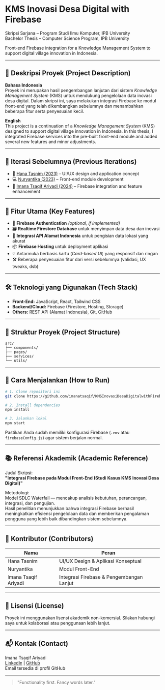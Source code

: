 # KMS Inovasi Desa Digital with Firebase

Skripsi Sarjana – Program Studi Ilmu Komputer, IPB University  
Bachelor Thesis – Computer Science Program, IPB University

Front-end Firebase integration for a Knowledge Management System to support digital village innovation in Indonesia.

---

## 📌 Deskripsi Proyek (Project Description)

**Bahasa Indonesia**  
Proyek ini merupakan hasil pengembangan lanjutan dari sistem *Knowledge Management System* (KMS) untuk mendukung pengelolaan data inovasi desa digital. Dalam skripsi ini, saya melakukan integrasi Firebase ke modul front-end yang telah dikembangkan sebelumnya dan menambahkan beberapa fitur serta penyesuaian kecil.

**English**  
This project is a continuation of a *Knowledge Management System* (KMS) designed to support digital village innovation in Indonesia. In this thesis, I integrated Firebase services into the pre-built front-end module and added several new features and minor adjustments.

---

## 🔗 Iterasi Sebelumnya (Previous Iterations)

- 🎨 [Hana Tasnim (2023)]([https://github.com/](https://www.linkedin.com/in/hanatasnim/)) – UI/UX design and application concept  
- 💻 [Nuryantika (2023)](https://github.com/fitrianurynt/desa-digital) – Front-end module development  
- 🔧 [Imana Tsaqif Ariyadi (2024)](https://github.com/imanatsaqif/KMSInovasiDesaDigitalwithFirebase) – Firebase integration and feature enhancement

---

## 🚀 Fitur Utama (Key Features)

- 🔐 **Firebase Authentication** *(optional, if implemented)*
- 🗃️ **Realtime Firestore Database** untuk menyimpan data desa dan inovasi
- 🧭 **Integrasi API Alamat Indonesia** untuk pengisian data lokasi yang akurat
- 📦 **Firebase Hosting** untuk deployment aplikasi
- 💡 Antarmuka berbasis kartu (*Card-based UI*) yang responsif dan ringan
- 🛠️ Beberapa penyesuaian fitur dari versi sebelumnya (validasi, UX tweaks, dsb)

---

## 🛠️ Teknologi yang Digunakan (Tech Stack)

- **Front-End:** JavaScript, React, Tailwind CSS  
- **Backend/Cloud:** Firebase (Firestore, Hosting, Storage)  
- **Others:** REST API (Alamat Indonesia), Git, GitHub

---

## 📂 Struktur Proyek (Project Structure)

```
src/
├── components/
├── pages/
├── services/
└── utils/
```

---

## 🧪 Cara Menjalankan (How to Run)

```bash
# 1. Clone repositori ini
git clone https://github.com/imanatsaqif/KMSInovasiDesaDigitalwithFirebase

# 2. Install dependencies
npm install

# 3. Jalankan lokal
npm start
```

Pastikan Anda sudah memiliki konfigurasi Firebase (`.env` atau `firebaseConfig.js`) agar sistem berjalan normal.

---

## 📚 Referensi Akademik (Academic Reference)

Judul Skripsi:  
**"Integrasi Firebase pada Modul Front-End (Studi Kasus KMS Inovasi Desa Digital)"**

Metodologi:  
Model SDLC Waterfall — mencakup analisis kebutuhan, perancangan, integrasi, dan pengujian.  
Hasil penelitian menunjukkan bahwa integrasi Firebase berhasil meningkatkan efisiensi pengelolaan data dan memberikan pengalaman pengguna yang lebih baik dibandingkan sistem sebelumnya.

---

## 🙌 Kontributor (Contributors)

| Nama                | Peran                                |
|---------------------|----------------------------------------|
| Hana Tasnim         | UI/UX Design & Aplikasi Konseptual     |
| Nuryantika          | Modul Front-End                        |
| Imana Tsaqif Ariyadi| Integrasi Firebase & Pengembangan Lanjut |

---

## 📄 Lisensi (License)

Proyek ini menggunakan lisensi akademik non-komersial. Silakan hubungi saya untuk kolaborasi atau penggunaan lebih lanjut.

---

## 📬 Kontak (Contact)

Imana Tsaqif Ariyadi  
[LinkedIn](https://linkedin.com/in/imanatsaqif) | [GitHub](https://github.com/imanatsaqif)  
Email tersedia di profil GitHub

---

> "Functionality first. Fancy words later."
